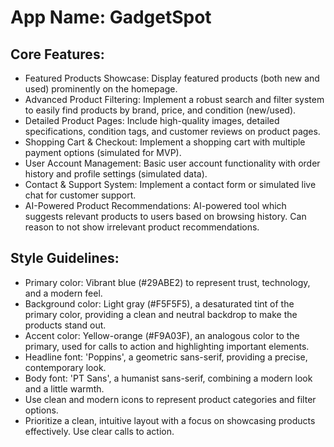 # **App Name**: GadgetSpot

## Core Features:

- Featured Products Showcase: Display featured products (both new and used) prominently on the homepage.
- Advanced Product Filtering: Implement a robust search and filter system to easily find products by brand, price, and condition (new/used).
- Detailed Product Pages: Include high-quality images, detailed specifications, condition tags, and customer reviews on product pages.
- Shopping Cart & Checkout: Implement a shopping cart with multiple payment options (simulated for MVP).
- User Account Management: Basic user account functionality with order history and profile settings (simulated data).
- Contact & Support System: Implement a contact form or simulated live chat for customer support.
- AI-Powered Product Recommendations: AI-powered tool which suggests relevant products to users based on browsing history. Can reason to not show irrelevant product recommendations.

## Style Guidelines:

- Primary color: Vibrant blue (#29ABE2) to represent trust, technology, and a modern feel.
- Background color: Light gray (#F5F5F5), a desaturated tint of the primary color, providing a clean and neutral backdrop to make the products stand out.
- Accent color: Yellow-orange (#F9A03F), an analogous color to the primary, used for calls to action and highlighting important elements.
- Headline font: 'Poppins', a geometric sans-serif, providing a precise, contemporary look.
- Body font: 'PT Sans', a humanist sans-serif, combining a modern look and a little warmth.
- Use clean and modern icons to represent product categories and filter options.
- Prioritize a clean, intuitive layout with a focus on showcasing products effectively. Use clear calls to action.